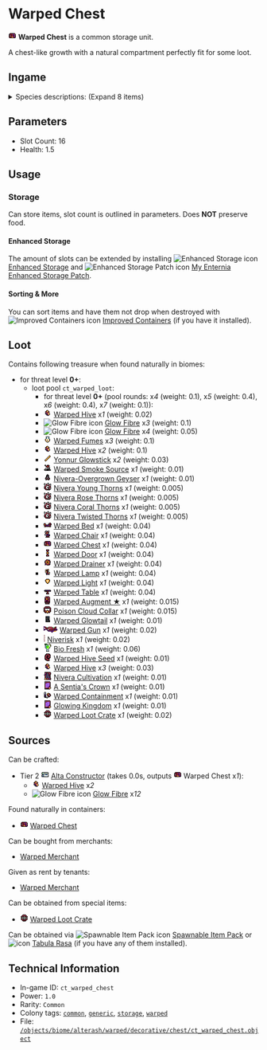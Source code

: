 # Warped Chest

<img src="https://raw.githubusercontent.com/Ceterai/Enternia/main/objects/biome/alterash/warped/decorative/chest/icon.png" alt="Warped Chest icon" loading="lazy" width="auto" height="16px"/> **Warped Chest** is a common storage unit.

A chest-like growth with a natural compartment perfectly fit for some loot.

## Ingame

<details markdown="1"><summary>Species descriptions: (Expand 8 items)</summary>

- Alta: Warped chests are actually a bulbous growth called 'niishu'. It can slowly warp, or digest, stuff inside it.
- Apex: It's not just a chest, it's an organic creature.
- Avian: Creepy growing chest.
- Floran: Warpy chesst grew itssself on itss own. Floran Greenfinger hass to grow vine chesst by hand.
- Glitch: Disgusted. I assure you - you don't want to see what's inside and you don't even want to store something here.
- Human: This chest reminds me of a piñata. Although piñata is not alive.
- Hylotl: An organic chest made by some Floran.
- Novakid: Two-in-one. Floran can grow a chest and don't even bother to decorate it for any celebration, cuz it's already lookin' cool.

</details>

## Parameters

- Slot Count: 16  
- Health: 1.5

## Usage

### Storage

Can store items, slot count is outlined in parameters. Does **NOT** preserve food.

#### Enhanced Storage

The amount of slots can be extended by installing <img src="https://steamuserimages-a.akamaihd.net/ugc/1759188247844907066/5E39527D4F5A703B1C1A3D3C4F23912ACE01BA04/" alt="Enhanced Storage icon" width="16" height="16"/> [Enhanced Storage](https://steamcommunity.com/sharedfiles/filedetails/?id=731220462) and <img src="https://steamuserimages-a.akamaihd.net/ugc/2536171416446224897/121F4BD59A80D194E06AB1E25B7FE5DB46381E34/" alt="Enhanced Storage Patch icon" width="16" height="16"/> [My Enternia Enhanced Storage Patch](https://ceterai.github.io/MyEnternia/Mods/MyEnterniaEnhancedStoragePatch/).

#### Sorting & More

You can sort items and have them not drop when destroyed with <img src="https://steamuserimages-a.akamaihd.net/ugc/447365001613662375/EDF6BC015301AF4EE92EB95442DCFF0FB6D6B480/" alt="Improved Containers icon" width="16" height="16"/> [Improved Containers](https://steamcommunity.com/sharedfiles/filedetails/?id=729427606) (if you have it installed).

## Loot

Contains following treasure when found naturally in biomes:

- for threat level **0+**:
  - loot pool `ct_warped_loot`:
    - for threat level **0+** (pool rounds: x*4* (weight: 0.1), x*5* (weight: 0.4), x*6* (weight: 0.4), x*7* (weight: 0.1)):
    - <img src="https://raw.githubusercontent.com/Ceterai/Enternia/main/items/throwables/ct_warped_hive.png" alt="Warped Hive icon" loading="lazy" width="auto" height="16px"/> [Warped Hive](https://ceterai.github.io/MyEnternia/Wiki/WarpedHive) x*1* (weight: 0.02)
    - <img src="https://starbounder.org/mediawiki/images/f/f8/Glow_Fibre.png" alt="Glow Fibre icon" loading="lazy" width="15px" height="14px"/> [Glow Fibre](https://starbounder.org/Glow_Fibre) x*3* (weight: 0.1)
    - <img src="https://starbounder.org/mediawiki/images/f/f8/Glow_Fibre.png" alt="Glow Fibre icon" loading="lazy" width="15px" height="14px"/> [Glow Fibre](https://starbounder.org/Glow_Fibre) x*4* (weight: 0.05)
    - <img src="https://raw.githubusercontent.com/Ceterai/Enternia/main/items/throwables/ct_warped_glowbomb.png" alt="Warped Fumes icon" loading="lazy" width="auto" height="16px"/> [Warped Fumes](https://ceterai.github.io/MyEnternia/Wiki/WarpedFumes) x*3* (weight: 0.1)
    - <img src="https://raw.githubusercontent.com/Ceterai/Enternia/main/items/throwables/ct_warped_hive.png" alt="Warped Hive icon" loading="lazy" width="auto" height="16px"/> [Warped Hive](https://ceterai.github.io/MyEnternia/Wiki/WarpedHive) x*2* (weight: 0.1)
    - <img src="https://raw.githubusercontent.com/Ceterai/Enternia/main/items/active/alta/glowsticks/yonnur.png" alt="Yonnur Glowstick icon" loading="lazy" width="auto" height="16px"/> [Yonnur Glowstick](https://ceterai.github.io/MyEnternia/Wiki/YonnurGlowstick) x*2* (weight: 0.03)
    - <img src="https://raw.githubusercontent.com/Ceterai/Enternia/main/objects/biome/alterash/warped/ct_warped_smoker/icon.png" alt="Warped Smoke Source icon" loading="lazy" width="auto" height="16px"/> [Warped Smoke Source](https://ceterai.github.io/MyEnternia/Wiki/WarpedSmokeSource) x*1* (weight: 0.01)
    - <img src="https://raw.githubusercontent.com/Ceterai/Enternia/main/objects/biome/alterash/warped/ct_nivera_geyser/icon.png" alt="Nivera-Overgrown Geyser icon" loading="lazy" width="auto" height="16px"/> [Nivera-Overgrown Geyser](https://ceterai.github.io/MyEnternia/Wiki/Nivera-OvergrownGeyser) x*1* (weight: 0.01)
    - <img src="https://raw.githubusercontent.com/Ceterai/Enternia/main/objects/biome/alterash/warped/ct_nivera_thorns/icon.png" alt="Nivera Young Thorns icon" loading="lazy" width="auto" height="16px"/> [Nivera Young Thorns](https://ceterai.github.io/MyEnternia/Wiki/NiveraYoungThorns) x*1* (weight: 0.005)
    - <img src="https://raw.githubusercontent.com/Ceterai/Enternia/main/objects/biome/alterash/warped/ct_nivera_thorns/icon.png" alt="Nivera Rose Thorns icon" loading="lazy" width="auto" height="16px"/> [Nivera Rose Thorns](https://ceterai.github.io/MyEnternia/Wiki/NiveraRoseThorns) x*1* (weight: 0.005)
    - <img src="https://raw.githubusercontent.com/Ceterai/Enternia/main/objects/biome/alterash/warped/ct_nivera_thorns/icon.png" alt="Nivera Coral Thorns icon" loading="lazy" width="auto" height="16px"/> [Nivera Coral Thorns](https://ceterai.github.io/MyEnternia/Wiki/NiveraCoralThorns) x*1* (weight: 0.005)
    - <img src="https://raw.githubusercontent.com/Ceterai/Enternia/main/objects/biome/alterash/warped/ct_nivera_thorns/icon.png" alt="Nivera Twisted Thorns icon" loading="lazy" width="auto" height="16px"/> [Nivera Twisted Thorns](https://ceterai.github.io/MyEnternia/Wiki/NiveraTwistedThorns) x*1* (weight: 0.005)
    - <img src="https://raw.githubusercontent.com/Ceterai/Enternia/main/objects/biome/alterash/warped/decorative/bed/icon.png" alt="Warped Bed icon" loading="lazy" width="auto" height="16px"/> [Warped Bed](https://ceterai.github.io/MyEnternia/Wiki/WarpedBed) x*1* (weight: 0.04)
    - <img src="https://raw.githubusercontent.com/Ceterai/Enternia/main/objects/biome/alterash/warped/decorative/chair/icon.png" alt="Warped Chair icon" loading="lazy" width="auto" height="16px"/> [Warped Chair](https://ceterai.github.io/MyEnternia/Wiki/WarpedChair) x*1* (weight: 0.04)
    - <img src="https://raw.githubusercontent.com/Ceterai/Enternia/main/objects/biome/alterash/warped/decorative/chest/icon.png" alt="Warped Chest icon" loading="lazy" width="auto" height="16px"/> [Warped Chest](https://ceterai.github.io/MyEnternia/Wiki/WarpedChest) x*1* (weight: 0.04)
    - <img src="https://raw.githubusercontent.com/Ceterai/Enternia/main/objects/biome/alterash/warped/decorative/door/icon.png" alt="Warped Door icon" loading="lazy" width="auto" height="16px"/> [Warped Door](https://ceterai.github.io/MyEnternia/Wiki/WarpedDoor) x*1* (weight: 0.04)
    - <img src="https://raw.githubusercontent.com/Ceterai/Enternia/main/objects/biome/alterash/warped/decorative/drainer/icon.png" alt="Warped Drainer icon" loading="lazy" width="auto" height="16px"/> [Warped Drainer](https://ceterai.github.io/MyEnternia/Wiki/WarpedDrainer) x*1* (weight: 0.04)
    - <img src="https://raw.githubusercontent.com/Ceterai/Enternia/main/objects/biome/alterash/warped/decorative/lamp/icon.png" alt="Warped Lamp icon" loading="lazy" width="auto" height="16px"/> [Warped Lamp](https://ceterai.github.io/MyEnternia/Wiki/WarpedLamp) x*1* (weight: 0.04)
    - <img src="https://raw.githubusercontent.com/Ceterai/Enternia/main/objects/biome/alterash/warped/decorative/light/icon.png" alt="Warped Light icon" loading="lazy" width="auto" height="16px"/> [Warped Light](https://ceterai.github.io/MyEnternia/Wiki/WarpedLight) x*1* (weight: 0.04)
    - <img src="https://raw.githubusercontent.com/Ceterai/Enternia/main/objects/biome/alterash/warped/decorative/table/icon.png" alt="Warped Table icon" loading="lazy" width="auto" height="16px"/> [Warped Table](https://ceterai.github.io/MyEnternia/Wiki/WarpedTable) x*1* (weight: 0.04)
    - <img src="https://raw.githubusercontent.com/Ceterai/Enternia/main/items/augments/back/ct_warped_augment.png" alt="Warped Augment ★ icon" loading="lazy" width="auto" height="16px"/> [Warped Augment ★](https://ceterai.github.io/MyEnternia/Wiki/WarpedAugment) x*1* (weight: 0.015)
    - <img src="https://raw.githubusercontent.com/Ceterai/Enternia/main/items/augments/pet/ct_warped_collar.png" alt="Poison Cloud Collar icon" loading="lazy" width="auto" height="16px"/> [Poison Cloud Collar](https://ceterai.github.io/MyEnternia/Wiki/PoisonCloudCollar) x*1* (weight: 0.015)
    - <img src="https://raw.githubusercontent.com/Ceterai/Enternia/main/items/armors/alta/tier6/ceterai/legwear/icon.png" alt="Warped Glowtail icon" loading="lazy" width="auto" height="16px"/> [Warped Glowtail](https://ceterai.github.io/MyEnternia/Wiki/WarpedGlowtail) x*1* (weight: 0.01)
    - <img src="https://raw.githubusercontent.com/Ceterai/Enternia/main/items/active/weapons/ranged/alta/cannon/ct_warped_gun.png" alt="Warped Gun icon" loading="lazy" width="auto" height="16px"/> [Warped Gun](https://ceterai.github.io/MyEnternia/Wiki/WarpedGun) x*1* (weight: 0.02)
    - <img src="https://raw.githubusercontent.com/Ceterai/Enternia/main/items/active/weapons/melee/alta/spear/ct_niverisk.png" alt="Niverisk icon" loading="lazy" width="auto" height="16px"/> [Niverisk](https://ceterai.github.io/MyEnternia/Wiki/Niverisk) x*1* (weight: 0.02)
    - <img src="https://raw.githubusercontent.com/Ceterai/Enternia/main/items/generic/food/tier1/ct_bio_fresh.png" alt="Bio Fresh icon" loading="lazy" width="auto" height="16px"/> [Bio Fresh](https://ceterai.github.io/MyEnternia/Wiki/BioFresh) x*1* (weight: 0.06)
    - <img src="https://raw.githubusercontent.com/Ceterai/Enternia/main/objects/farmables/alta/ground/warped_hive/icon.png" alt="Warped Hive Seed icon" loading="lazy" width="auto" height="16px"/> [Warped Hive Seed](https://ceterai.github.io/MyEnternia/Wiki/WarpedHiveSeed) x*1* (weight: 0.01)
    - <img src="https://raw.githubusercontent.com/Ceterai/Enternia/main/items/throwables/ct_warped_hive.png" alt="Warped Hive icon" loading="lazy" width="auto" height="16px"/> [Warped Hive](https://ceterai.github.io/MyEnternia/Wiki/WarpedHive) x*3* (weight: 0.03)
    - <img src="https://raw.githubusercontent.com/Ceterai/Enternia/main/codex/alta/paper/warped.png" alt="Nivera Cultivation icon" loading="lazy" width="auto" height="16px"/> [Nivera Cultivation](https://ceterai.github.io/MyEnternia/Wiki/NiveraCultivation) x*1* (weight: 0.01)
    - <img src="https://raw.githubusercontent.com/Ceterai/Enternia/main/codex/alta/ebook/warped.png" alt="A Sentia's Crown icon" loading="lazy" width="auto" height="16px"/> [A Sentia's Crown](https://ceterai.github.io/MyEnternia/Wiki/ASentia'sCrown) x*1* (weight: 0.01)
    - <img src="https://raw.githubusercontent.com/Ceterai/Enternia/main/codex/alta/datamass/warped.png" alt="Warped Containment icon" loading="lazy" width="auto" height="16px"/> [Warped Containment](https://ceterai.github.io/MyEnternia/Wiki/WarpedContainment) x*1* (weight: 0.01)
    - <img src="https://raw.githubusercontent.com/Ceterai/Enternia/main/codex/alta/ebook/warped.png" alt="Glowing Kingdom icon" loading="lazy" width="auto" height="16px"/> [Glowing Kingdom](https://ceterai.github.io/MyEnternia/Wiki/GlowingKingdom) x*1* (weight: 0.01)
    - <img src="https://raw.githubusercontent.com/Ceterai/Enternia/main/items/active/alta/loot/biome/ct_warped_loot.png" alt="Warped Loot Crate icon" loading="lazy" width="auto" height="16px"/> [Warped Loot Crate](https://ceterai.github.io/MyEnternia/Wiki/WarpedLootCrate) x*1* (weight: 0.02)

## Sources

Can be crafted:

- Tier 2 ![ ](https://raw.githubusercontent.com/Ceterai/Enternia/main/objects/alta/crafting/constructor/icon2.png) [Alta Constructor](https://ceterai.github.io/MyEnternia/Wiki/AltaConstructor) (takes 0.0s, outputs <img src="https://raw.githubusercontent.com/Ceterai/Enternia/main/objects/biome/alterash/warped/decorative/chest/icon.png" alt="Warped Chest icon" loading="lazy" width="auto" height="16px"/> Warped Chest x*1*):
  - <img src="https://raw.githubusercontent.com/Ceterai/Enternia/main/items/throwables/ct_warped_hive.png" alt="Warped Hive icon" loading="lazy" width="auto" height="16px"/> [Warped Hive](https://ceterai.github.io/MyEnternia/Wiki/WarpedHive) x*2*
  - <img src="https://starbounder.org/mediawiki/images/f/f8/Glow_Fibre.png" alt="Glow Fibre icon" loading="lazy" width="15px" height="14px"/> [Glow Fibre](https://starbounder.org/Glow_Fibre) x*12*

Found naturally in containers:

- <img src="https://raw.githubusercontent.com/Ceterai/Enternia/main/objects/biome/alterash/warped/decorative/chest/icon.png" alt="Warped Chest icon" loading="lazy" width="auto" height="16px"/> [Warped Chest](https://ceterai.github.io/MyEnternia/Wiki/WarpedChest)

Can be bought from merchants:

- [Warped Merchant](https://ceterai.github.io/MyEnternia/Wiki/WarpedMerchant)

Given as rent by tenants:

- [Warped Merchant](https://ceterai.github.io/MyEnternia/Wiki/WarpedMerchant)

Can be obtained from special items:

- <img src="https://raw.githubusercontent.com/Ceterai/Enternia/main/items/active/alta/loot/biome/ct_warped_loot.png" alt="Warped Loot Crate icon" loading="lazy" width="auto" height="16px"/> [Warped Loot Crate](https://ceterai.github.io/MyEnternia/Wiki/WarpedLootCrate)

Can be obtained via <img src="https://raw.githubusercontent.com/Silverfeelin/Starbound-SpawnableItemPack/master/interface/sip/iconSmall.png" alt="Spawnable Item Pack icon" width="18" height="14"/> [Spawnable Item Pack](https://steamcommunity.com/sharedfiles/filedetails/?id=733665104) or <img src="https://steamuserimages-a.akamaihd.net/ugc/263843960696222713/3EC9A7C005541F7D577EBCB8C5736B4EFC9973D6/" alt="icon" width="8" height="12"/> [Tabula Rasa](https://community.playstarbound.com/resources/the-tabula-rasa.3222/) (if you have any of them installed).

## Technical Information

- In-game ID: `ct_warped_chest`
- Power: `1.0`
- Rarity: `Common`
- Colony tags: [`common`](https://ceterai.github.io/MyEnternia/Wiki/Tags/Common), [`generic`](https://ceterai.github.io/MyEnternia/Wiki/Tags/Generic), [`storage`](https://ceterai.github.io/MyEnternia/Wiki/Tags/Storage), [`warped`](https://ceterai.github.io/MyEnternia/Wiki/Tags/Warped)
- File: [`/objects/biome/alterash/warped/decorative/chest/ct_warped_chest.object`](https://github.com/Ceterai/Enternia/blob/main/objects/biome/alterash/warped/decorative/chest/ct_warped_chest.object)
